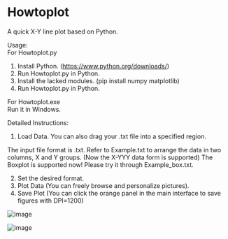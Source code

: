 # Howtoplot
A quick X-Y line plot based on Python.

Usage:<br>
For Howtoplot.py
1. Install Python. (https://www.python.org/downloads/)
2. Run Howtoplot.py in Python.
3. Install the lacked modules. (pip install numpy matplotlib)
4. Run Howtoplot.py in Python.

For Howtoplot.exe<br>
Run it in Windows.

Detailed Instructions:
1. Load Data. You can also drag your .txt file into a specified region.

  The input file format is .txt. Refer to Example.txt to arrange the data in two columns, X and Y groups.
  (Now the X-YYY data form is supported)
  The Boxplot is supported now! Please try it through Example_box.txt.

2. Set the desired format.
3. Plot Data (You can freely browse and personalize pictures).
4. Save Plot (You can click the orange panel in the main interface to save figures with DPI=1200)

![image](https://github.com/user-attachments/assets/ea85d38e-bbc0-4762-a9d3-a09a53e21ca1)

![image](https://github.com/user-attachments/assets/570fe808-ef0f-4856-bd73-2272dab9b8bb)




